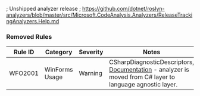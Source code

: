﻿; Unshipped analyzer release
; https://github.com/dotnet/roslyn-analyzers/blob/master/src/Microsoft.CodeAnalysis.Analyzers/ReleaseTrackingAnalyzers.Help.md

### Removed Rules

Rule ID | Category | Severity | Notes
--------|----------|----------|--------------------
WFO2001 | WinForms Usage | Warning | CSharpDiagnosticDescriptors, [Documentation](https://aka.ms/winforms-warnings/wfo2001) - analyzer is moved from C# layer to language agnostic layer.
